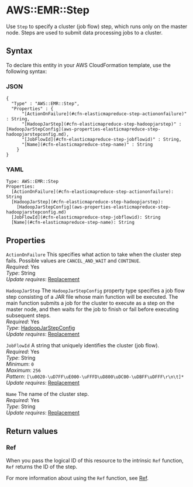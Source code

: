 # AWS::EMR::Step<a name="aws-resource-emr-step"></a>

Use `Step` to specify a cluster \(job flow\) step, which runs only on the master node\. Steps are used to submit data processing jobs to a cluster\.

## Syntax<a name="aws-resource-emr-step-syntax"></a>

To declare this entity in your AWS CloudFormation template, use the following syntax:

### JSON<a name="aws-resource-emr-step-syntax.json"></a>

```
{
  "Type" : "AWS::EMR::Step",
  "Properties" : {
      "[ActionOnFailure](#cfn-elasticmapreduce-step-actiononfailure)" : String,
      "[HadoopJarStep](#cfn-elasticmapreduce-step-hadoopjarstep)" : [HadoopJarStepConfig](aws-properties-elasticmapreduce-step-hadoopjarstepconfig.md),
      "[JobFlowId](#cfn-elasticmapreduce-step-jobflowid)" : String,
      "[Name](#cfn-elasticmapreduce-step-name)" : String
    }
}
```

### YAML<a name="aws-resource-emr-step-syntax.yaml"></a>

```
Type: AWS::EMR::Step
Properties: 
  [ActionOnFailure](#cfn-elasticmapreduce-step-actiononfailure): String
  [HadoopJarStep](#cfn-elasticmapreduce-step-hadoopjarstep): 
    [HadoopJarStepConfig](aws-properties-elasticmapreduce-step-hadoopjarstepconfig.md)
  [JobFlowId](#cfn-elasticmapreduce-step-jobflowid): String
  [Name](#cfn-elasticmapreduce-step-name): String
```

## Properties<a name="aws-resource-emr-step-properties"></a>

`ActionOnFailure`  <a name="cfn-elasticmapreduce-step-actiononfailure"></a>
This specifies what action to take when the cluster step fails\. Possible values are `CANCEL_AND_WAIT` and `CONTINUE`\.  
*Required*: Yes  
*Type*: String  
*Update requires*: [Replacement](https://docs.aws.amazon.com/AWSCloudFormation/latest/UserGuide/using-cfn-updating-stacks-update-behaviors.html#update-replacement)

`HadoopJarStep`  <a name="cfn-elasticmapreduce-step-hadoopjarstep"></a>
The `HadoopJarStepConfig` property type specifies a job flow step consisting of a JAR file whose main function will be executed\. The main function submits a job for the cluster to execute as a step on the master node, and then waits for the job to finish or fail before executing subsequent steps\.  
*Required*: Yes  
*Type*: [HadoopJarStepConfig](aws-properties-elasticmapreduce-step-hadoopjarstepconfig.md)  
*Update requires*: [Replacement](https://docs.aws.amazon.com/AWSCloudFormation/latest/UserGuide/using-cfn-updating-stacks-update-behaviors.html#update-replacement)

`JobFlowId`  <a name="cfn-elasticmapreduce-step-jobflowid"></a>
A string that uniquely identifies the cluster \(job flow\)\.  
*Required*: Yes  
*Type*: String  
*Minimum*: `0`  
*Maximum*: `256`  
*Pattern*: `[\u0020-\uD7FF\uE000-\uFFFD\uD800\uDC00-\uDBFF\uDFFF\r\n\t]*`  
*Update requires*: [Replacement](https://docs.aws.amazon.com/AWSCloudFormation/latest/UserGuide/using-cfn-updating-stacks-update-behaviors.html#update-replacement)

`Name`  <a name="cfn-elasticmapreduce-step-name"></a>
The name of the cluster step\.  
*Required*: Yes  
*Type*: String  
*Update requires*: [Replacement](https://docs.aws.amazon.com/AWSCloudFormation/latest/UserGuide/using-cfn-updating-stacks-update-behaviors.html#update-replacement)

## Return values<a name="aws-resource-emr-step-return-values"></a>

### Ref<a name="aws-resource-emr-step-return-values-ref"></a>

When you pass the logical ID of this resource to the intrinsic `Ref` function, `Ref` returns the ID of the step\.

For more information about using the `Ref` function, see [Ref](https://docs.aws.amazon.com/AWSCloudFormation/latest/UserGuide/intrinsic-function-reference-ref.html)\.